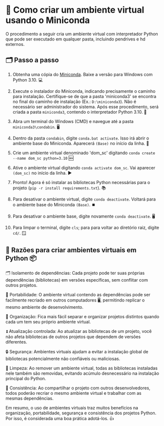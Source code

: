 # 🐍 Como criar um ambiente virtual usando o Miniconda 

O procedimento a seguir cria um ambiente virtual com interpretador Python que pode ser executado em qualquer pasta, incluindo pendrives e hd externos.
 
## 🗂️ Passo a passo

1) Obtenha uma cópia do [Miniconda](https://docs.conda.io/en/latest/miniconda.html). Baixe a versão para Windows com Python 3.10. 💻

2) Execute o instalador do Miniconda, indicando precisamente o caminho para instalação. Certifique-se de que a pasta 'miniconda3' se encontra no final do caminho de instalação (Ex.: `D:\miniconda3`). Não é necessário ser administrador do sistema. Após esse procedimento, será criada a pasta `miniconda3`, contendo o interpretador Python 3.10. 📁

3) Abra um terminal do Windows (CMD) e navegue até a pasta `miniconda3\condabin`. 🖥 

4) Dentro da pasta `condabin`, digite `conda.bat activate`. Isso irá abrir o ambiente base do Miniconda. Aparecerá `(Base)` no início da linha. 🐍

5) Crie um ambiente virtual denominado 'dom_sc' digitando `conda create --name dom_sc python=3.10` 🆕

6) Ative o ambiente virtual digitando `conda activate dom_sc`. Vai aparecer `(dom_sc)` no início da linha. ▶️

7) Pronto! Agora é só instalar as bibliotecas Python necessárias para o projeto (`pip -r install requirements.txt`). 📚

8) Para desativar o ambiente virtual, digite `conda deactivate`. Voltará para o ambiente base do Miniconda `(Base)`. ⏹️

9) Para desativar o ambiente base, digite novamente `conda deactivate`. 🖥️

10) Para limpar o terminal, digite `cls`; para para voltar ao diretório raiz, digite `cd/`. 🪟

## 🐍 Razões para criar ambientes virtuais em Python 📦 

🗂️ Isolamento de dependências: Cada projeto pode ter suas próprias dependências (bibliotecas) em versões específicas, sem conflitar com outros projetos.

🚚 Portabilidade: O ambiente virtual contendo as dependências pode ser facilmente recriado em outros computadores 🖥️, permitindo replicar o mesmo ambiente de desenvolvimento.

📁 Organização: Fica mais fácil separar e organizar projetos distintos quando cada um tem seu próprio ambiente virtual. 

⏫ Atualização controlada: Ao atualizar as bibliotecas de um projeto, você não afeta bibliotecas de outros projetos que dependem de versões diferentes.

🔒 Segurança: Ambientes virtuais ajudam a evitar a instalação global de bibliotecas potencialmente não confiáveis ou maliciosas.

🧹 Limpeza: Ao remover um ambiente virtual, todas as bibliotecas instaladas nele também são removidas, evitando acúmulo desnecessário na instalação principal do Python.

🤝 Consistência: Ao compartilhar o projeto com outros desenvolvedores, todos poderão recriar o mesmo ambiente virtual e trabalhar com as mesmas dependências.

Em resumo, o uso de ambientes virtuais traz muitos benefícios na organização, portabilidade, segurança e consistência dos projetos Python. Por isso, é considerada uma boa prática adotá-los. 👍
